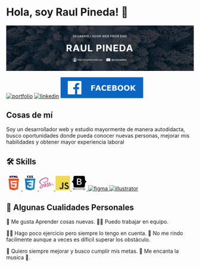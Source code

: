 # Hola, soy Raul Pineda! 👋

<div align="center"><img src="https://github.com/fernando5498/fernando5498/blob/main/img/banner.png"/></div>

                                                                                                 
[![portfolio](https://img.shields.io/badge/my_portfolio-000?style=for-the-badge&logo=ko-fi&logoColor=red)](https://raulpineda.netlify.app/) 
[![linkedin](https://img.shields.io/badge/linkedin-0A66C2?style=for-the-badge&logo=linkedin&logoColor=white)](https://www.linkedin.com/in/raul-pineda) 
[![Facebook](https://github.com/fernando5498/fernando5498/blob/main/img/Facebook.svg)](https://www.facebook.com/profile.php?id=100010575304377)

## Cosas de mí
Soy un desarrollador web y estudio mayormente de manera autodidacta, busco oportunidades donde pueda conocer nuevas personas, mejorar mis habilidades y obtener mayor experiencia laboral

## 🛠 Skills
<p align="left"><a href="https://www.w3.org/html/" target="_blank" rel="noreferrer"> <img src="https://raw.githubusercontent.com/devicons/devicon/master/icons/html5/html5-original-wordmark.svg" alt="html5" width="40" height="40"/> </a> <a href="https://www.w3schools.com/css/" target="_blank" rel="noreferrer"> <img src="https://raw.githubusercontent.com/devicons/devicon/master/icons/css3/css3-original-wordmark.svg" alt="css3" width="40" height="40"/> <a href="https://sass-lang.com" target="_blank" rel="noreferrer"> <img src="https://raw.githubusercontent.com/devicons/devicon/master/icons/sass/sass-original.svg" alt="sass" width="40" height="40"/> </a>  <a href="https://developer.mozilla.org/en-US/docs/Web/JavaScript" target="_blank" rel="noreferrer"> <img src="https://raw.githubusercontent.com/devicons/devicon/master/icons/javascript/javascript-original.svg" alt="javascript" width="40" height="40"/> </a> </a> <a href="https://getbootstrap.com" target="_blank" rel="noreferrer"> <img src="https://raw.githubusercontent.com/devicons/devicon/master/icons/bootstrap/bootstrap-plain-wordmark.svg" alt="bootstrap" width="40" height="40"/> </a> <a href="https://www.figma.com/" target="_blank" rel="noreferrer"> <img src="https://www.vectorlogo.zone/logos/figma/figma-icon.svg" alt="figma" width="40" height="40"/> </a>  <a href="https://www.adobe.com/in/products/illustrator.html" target="_blank" rel="noreferrer"> <img src="https://www.vectorlogo.zone/logos/adobe_illustrator/adobe_illustrator-icon.svg" alt="illustrator" width="40" height="40"/> </a>  </p>

## 🏮 Algunas Cualidades Personales

🧠 Me gusta Aprender cosas nuevas. 🐱‍👓 Puedo trabajar en equipo.

🐱‍👤 Hago poco ejercicio pero siempre lo tengo en cuenta. 🎯 No me rindo facilmente aunque a veces es dificil superar los obstáculo.

🗻 Quiero siempre mejorar y busco cumplir mis metas. 🎸 Me encanta la musica 🎹.

